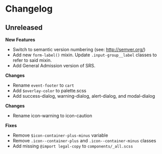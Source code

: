 Changelog
=========

**Unreleased**
---------
**New Features**
- Switch to semantic version numbering (see: http://semver.org/)
- Add new `form-label()` mixin. Update `.input-group__label` classes to refer to
  said mixin.
- Add General Admission version of SRS.

**Changes**
- Rename `event-footer` to `cart`
- Add `$overlay-color` to palette.scss
- Add success-dialog, warning-dialog, alert-dialog, and modal-dialog

**Changes**
- Rename icon-warning to icon-caution

**Fixes**
- Remove `$icon-container-plus-minus` variable
- Remove `.icon--container-plus` and `.icon--container-minus` classes
- Add missing `@import legal-copy` to `components/_all.scss`

